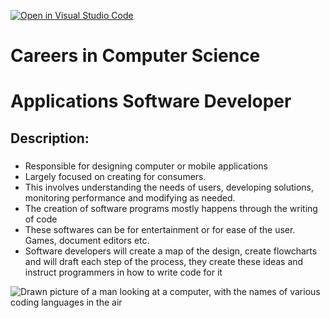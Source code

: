 [![Open in Visual Studio Code](https://classroom.github.com/assets/open-in-vscode-c66648af7eb3fe8bc4f294546bfd86ef473780cde1dea487d3c4ff354943c9ae.svg)](https://classroom.github.com/online_ide?assignment_repo_id=8768732&assignment_repo_type=AssignmentRepo)
# Careers in Computer Science

# Applications Software Developer
## Description: 
###
- Responsible for designing computer or mobile applications
- Largely focused on creating for consumers.
- This involves understanding the needs of users, developing solutions, monitoring performance and modifying as needed.
- The creation of software programs mostly happens through the writing of code
- These softwares can be for entertainment or for ease of the user. Games, document editors etc.
- Software developers will create a map of the design, create flowcharts and will draft each step of the process, they create these ideas and instruct programmers in how to write code for it

![Drawn picture of a man looking at a computer, with the names of various coding languages in the air](https://d3kqdc25i4tl0t.cloudfront.net/articles/content/543_378726_tech.hero.jpg)

